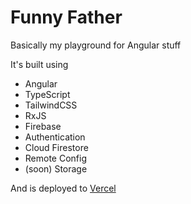 # Funny Father

Basically my playground for Angular stuff

It's built using

- Angular
- TypeScript
- TailwindCSS
- RxJS
- Firebase
- Authentication
- Cloud Firestore
- Remote Config
- (soon) Storage

And is deployed to [Vercel](https://vercel.com)
